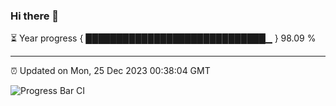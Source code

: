 ### Hi there 👋

⏳ Year progress { █████████████████████████████▁ } 98.09 %

---

⏰ Updated on Mon, 25 Dec 2023 00:38:04 GMT

![Progress Bar CI](https://github.com/Shyam-Makwana/GitHub-Actions-Demo/workflows/Progress%20Bar%20CI/badge.svg)
